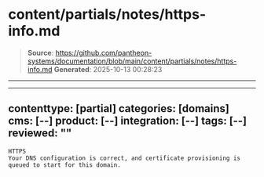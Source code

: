 # content/partials/notes/https-info.md

> **Source**: https://github.com/pantheon-systems/documentation/blob/main/content/partials/notes/https-info.md
> **Generated**: 2025-10-13 00:28:23

---

---
contenttype: [partial]
categories: [domains]
cms: [--]
product: [--]
integration: [--]
tags: [--]
reviewed: ""
---
```
HTTPS
Your DNS configuration is correct, and certificate provisioning is queued to start for this domain.
```